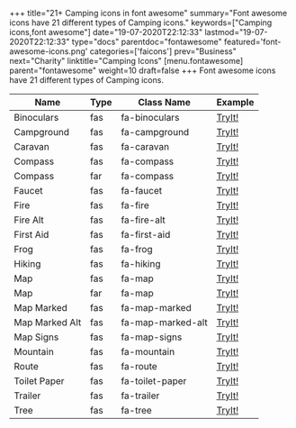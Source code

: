 +++
title="21+ Camping icons in font awesome"
summary="Font awesome icons have 21 different types of Camping icons."
keywords=["Camping icons,font awesome"]
date="19-07-2020T22:12:33"
lastmod="19-07-2020T22:12:33"
type="docs"
parentdoc="fontawesome"
featured='font-awesome-icons.png'
categories=['faicons']
prev="Business"
next="Charity"
linktitle="Camping Icons"
[menu.fontawesome]
parent="fontawesome"
weight=10
draft=false
+++
Font awesome icons have 21 different types of Camping icons.<div class='table-responsive'><table class='table'><thead><tr><th>Name</th><th>Type</th><th>Class Name</th><th>Example</th></tr></thead><tbody><tr><td><i class="fas fa-binoculars"></i>Binoculars</td><td>fas</td><td>fa-binoculars</td><td><a href='https://www.angularjswiki.com/fontawesome/fa-binoculars/' target='_blank'>TryIt!</a></td></tr><tr><td><i class="fas fa-campground"></i>Campground</td><td>fas</td><td>fa-campground</td><td><a href='https://www.angularjswiki.com/fontawesome/fa-campground/' target='_blank'>TryIt!</a></td></tr><tr><td><i class="fas fa-caravan"></i>Caravan</td><td>fas</td><td>fa-caravan</td><td><a href='https://www.angularjswiki.com/fontawesome/fa-caravan/' target='_blank'>TryIt!</a></td></tr><tr><td><i class="fas fa-compass"></i>Compass</td><td>fas</td><td>fa-compass</td><td><a href='https://www.angularjswiki.com/fontawesome/fa-compass/' target='_blank'>TryIt!</a></td></tr><tr><td><i class="far fa-compass"></i>Compass</td><td>far</td><td>fa-compass</td><td><a href='https://www.angularjswiki.com/fontawesome/fa-compass/' target='_blank'>TryIt!</a></td></tr><tr><td><i class="fas fa-faucet"></i>Faucet</td><td>fas</td><td>fa-faucet</td><td><a href='https://www.angularjswiki.com/fontawesome/fa-faucet/' target='_blank'>TryIt!</a></td></tr><tr><td><i class="fas fa-fire"></i>Fire</td><td>fas</td><td>fa-fire</td><td><a href='https://www.angularjswiki.com/fontawesome/fa-fire/' target='_blank'>TryIt!</a></td></tr><tr><td><i class="fas fa-fire-alt"></i>Fire Alt</td><td>fas</td><td>fa-fire-alt</td><td><a href='https://www.angularjswiki.com/fontawesome/fa-fire-alt/' target='_blank'>TryIt!</a></td></tr><tr><td><i class="fas fa-first-aid"></i>First Aid</td><td>fas</td><td>fa-first-aid</td><td><a href='https://www.angularjswiki.com/fontawesome/fa-first-aid/' target='_blank'>TryIt!</a></td></tr><tr><td><i class="fas fa-frog"></i>Frog</td><td>fas</td><td>fa-frog</td><td><a href='https://www.angularjswiki.com/fontawesome/fa-frog/' target='_blank'>TryIt!</a></td></tr><tr><td><i class="fas fa-hiking"></i>Hiking</td><td>fas</td><td>fa-hiking</td><td><a href='https://www.angularjswiki.com/fontawesome/fa-hiking/' target='_blank'>TryIt!</a></td></tr><tr><td><i class="fas fa-map"></i>Map</td><td>fas</td><td>fa-map</td><td><a href='https://www.angularjswiki.com/fontawesome/fa-map/' target='_blank'>TryIt!</a></td></tr><tr><td><i class="far fa-map"></i>Map</td><td>far</td><td>fa-map</td><td><a href='https://www.angularjswiki.com/fontawesome/fa-map/' target='_blank'>TryIt!</a></td></tr><tr><td><i class="fas fa-map-marked"></i>Map Marked</td><td>fas</td><td>fa-map-marked</td><td><a href='https://www.angularjswiki.com/fontawesome/fa-map-marked/' target='_blank'>TryIt!</a></td></tr><tr><td><i class="fas fa-map-marked-alt"></i>Map Marked Alt</td><td>fas</td><td>fa-map-marked-alt</td><td><a href='https://www.angularjswiki.com/fontawesome/fa-map-marked-alt/' target='_blank'>TryIt!</a></td></tr><tr><td><i class="fas fa-map-signs"></i>Map Signs</td><td>fas</td><td>fa-map-signs</td><td><a href='https://www.angularjswiki.com/fontawesome/fa-map-signs/' target='_blank'>TryIt!</a></td></tr><tr><td><i class="fas fa-mountain"></i>Mountain</td><td>fas</td><td>fa-mountain</td><td><a href='https://www.angularjswiki.com/fontawesome/fa-mountain/' target='_blank'>TryIt!</a></td></tr><tr><td><i class="fas fa-route"></i>Route</td><td>fas</td><td>fa-route</td><td><a href='https://www.angularjswiki.com/fontawesome/fa-route/' target='_blank'>TryIt!</a></td></tr><tr><td><i class="fas fa-toilet-paper"></i>Toilet Paper</td><td>fas</td><td>fa-toilet-paper</td><td><a href='https://www.angularjswiki.com/fontawesome/fa-toilet-paper/' target='_blank'>TryIt!</a></td></tr><tr><td><i class="fas fa-trailer"></i>Trailer</td><td>fas</td><td>fa-trailer</td><td><a href='https://www.angularjswiki.com/fontawesome/fa-trailer/' target='_blank'>TryIt!</a></td></tr><tr><td><i class="fas fa-tree"></i>Tree</td><td>fas</td><td>fa-tree</td><td><a href='https://www.angularjswiki.com/fontawesome/fa-tree/' target='_blank'>TryIt!</a></td></tr></tbody></table></div>
